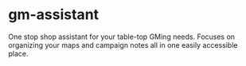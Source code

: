 # gm-assistant
One stop shop assistant for your table-top GMing needs. Focuses on organizing your maps and campaign notes all in one easily accessible place.

